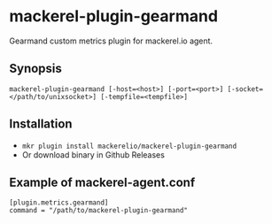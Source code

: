 mackerel-plugin-gearmand
=========================

Gearmand custom metrics plugin for mackerel.io agent.

## Synopsis

```shell
mackerel-plugin-gearmand [-host=<host>] [-port=<port>] [-socket=</path/to/unixsocket>] [-tempfile=<tempfile>]
```

## Installation
- `mkr plugin install mackerelio/mackerel-plugin-gearmand`
- Or download binary in Github Releases

## Example of mackerel-agent.conf

```
[plugin.metrics.gearmand]
command = "/path/to/mackerel-plugin-gearmand"
```

